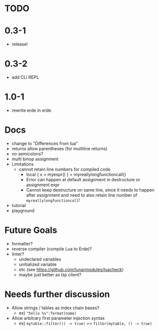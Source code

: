 # TODO

# 0.3-1

- release!

# 0.3-2

- add CLI REPL

# 1.0-1

- rewrite erde in erde

# Docs

- change to "Differences from lua"
- returns allow parentheses (for multiline returns)
- no semicolons?
- multi binop assignment
- Limitations
  - cannot retain line numbers for compiled code
    - local { x = myexpr() } =
        myreallylongfunctioncall()
    - Error can happen at default assignment in destructure or assignment expr
    - Cannot keep destructure on same line, since it needs to happen after
      assignment and need to also retain line number of `myreallylongfunctioncall`!
- tutorial
- playground

# Future Goals

- formatter?
- reverse compiler (compile Lua to Erde)?
- linter?
  - undeclared variables
  - unitialized variable
  - etc (see https://github.com/lunarmodules/luacheck)
  - maybe just better as lsp client?

# Needs further discussion
- Allow strings / tables as index chain bases?
  - ex) `"hello %s":format(name)`
- Allow arbitrary first parameter injection syntax
  - ex) `mytable::filter(() -> true)` == `filter(mytable, () -> true)`
